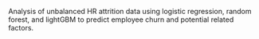 Analysis of unbalanced HR attrition data using logistic regression, random forest, and lightGBM to predict employee churn and potential related factors.

